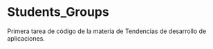 # Students_Groups
Primera tarea de código de la materia de Tendencias de desarrollo de aplicaciones.
